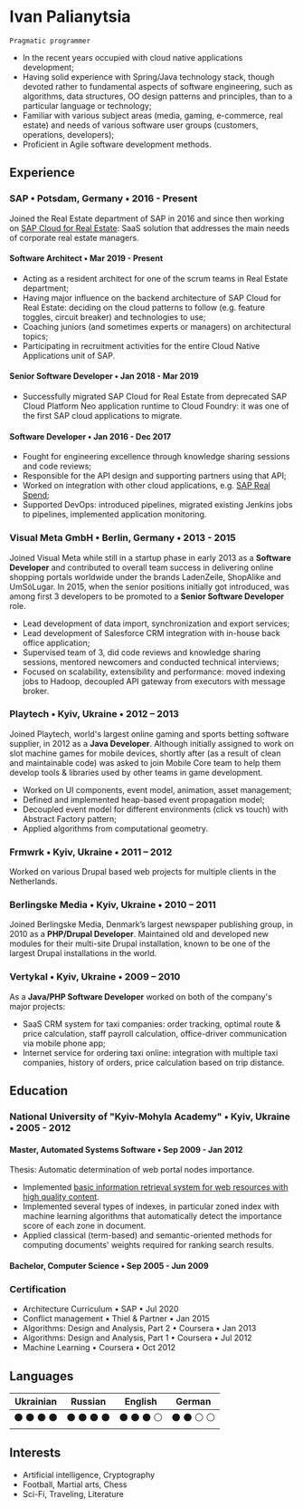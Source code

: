 # Ivan Palianytsia 
`Pragmatic programmer`
- In the recent years occupied with cloud native applications development;
- Having solid experience with Spring/Java technology stack, though devoted rather to fundamental aspects of software 
engineering, such as algorithms, data structures, OO design patterns and principles, than to a particular language or 
technology;
- Familiar with various subject areas (media, gaming, e-commerce, real estate) and needs of various software user groups 
(customers, operations, developers);
- Proficient in Agile software development methods.

## Experience

### SAP • Potsdam, Germany • 2016 - Present
Joined the Real Estate department of SAP in 2016 and since then working on 
[SAP Cloud for Real Estate](https://www.sap.com/products/real-estate-facilities-mgmt-cloud.html): SaaS solution that 
addresses the main needs of corporate real estate managers.

#### Software Architect • Mar 2019 - Present
- Acting as a resident architect for one of the scrum teams in Real Estate department;
- Having major influence on the backend architecture of SAP Cloud for Real Estate: deciding on the cloud patterns to 
follow (e.g. feature toggles, circuit breaker) and technologies to use;
- Coaching juniors (and sometimes experts or managers) on architectural topics;
- Participating in recruitment activities for the entire Cloud Native Applications unit of SAP.

#### Senior Software Developer • Jan 2018 - Mar 2019
- Successfully migrated SAP Cloud for Real Estate from deprecated SAP Cloud Platform Neo application runtime to 
Cloud Foundry: it was one of the first SAP cloud applications to migrate.

#### Software Developer • Jan 2016 - Dec 2017
- Fought for engineering excellence through knowledge sharing sessions and code reviews;
- Responsible for the API design and supporting partners using that API;
- Worked on integration with other cloud applications, e.g. [SAP Real Spend](https://www.sap.com/germany/products/real-time-budget-spend.html);
- Supported DevOps: introduced pipelines, migrated existing Jenkins jobs to pipelines, implemented application monitoring.

### Visual Meta GmbH • Berlin, Germany • 2013 - 2015
Joined Visual Meta while still in a startup phase in early 2013 as a __Software Developer__ and contributed to overall
team success in delivering online shopping portals worldwide under the brands LadenZeile, ShopAlike and UmSóLugar. 
In 2015, when the senior positions initially got introduced, was among first 3 developers to be promoted to a 
__Senior Software Developer__ role.

- Lead development of data import, synchronization and export services;
- Lead development of Salesforce CRM integration with in-house back office application;
- Supervised team of 3, did code reviews and knowledge sharing sessions, mentored newcomers and conducted technical 
interviews;
- Focused on scalability, extensibility and performance: moved indexing jobs to Hadoop, decoupled API gateway from 
executors with message broker.

### Playtech • Kyiv, Ukraine • 2012 – 2013 
Joined Playtech, world's largest online gaming and sports betting software supplier, in 2012 as a __Java Developer__.
Although initially assigned to work on slot machine games for mobile devices, shortly after (as a result of clean and 
maintainable code) was asked to join Mobile Core team to help them develop tools & libraries used by other teams in 
game development.

- Worked on UI components, event model, animation, asset management;
- Defined and implemented heap-based event propagation model;
- Decoupled event model for different environments (click vs touch) with Abstract Factory pattern;
- Applied algorithms from computational geometry.

### Frmwrk • Kyiv, Ukraine • 2011 – 2012
Worked on various Drupal based web projects for multiple clients in the Netherlands.

### Berlingske Media • Kyiv, Ukraine • 2010 – 2011
Joined Berlingske Media, Denmark’s largest newspaper publishing group, in 2010 as a __PHP/Drupal Developer__.
Maintained old and developed new modules for their multi-site Drupal installation, known to be one of the largest 
Drupal installations in the world.

### Vertykal • Kyiv, Ukraine • 2009 – 2010
As a __Java/PHP Software Developer__ worked on both of the company's major projects:
- SaaS CRM system for taxi companies: order tracking, optimal route & price calculation, staff payroll calculation, 
office-driver communication via mobile phone app;
- Internet service for ordering taxi online: integration with multiple taxi companies, history of orders, price 
calculation based on trip distance.

## Education

###  National University of "Kyiv-Mohyla Academy" •  Kyiv, Ukraine •  2005 - 2012

#### Master, Automated Systems Software • Sep 2009 - Jan 2012

Thesis: Automatic determination of web portal nodes importance.
- Implemented [basic information retrieval system for web resources with high quality content](https://github.com/palianytsia/information-retrieval).
- Implemented several types of indexes, in particular zoned index with machine learning algorithms that automatically 
detect the importance score of each zone in document.
- Applied classical (term-based) and semantic-oriented methods for computing documents' weights required for ranking 
search results.

#### Bachelor, Computer Science • Sep 2005 - Jun 2009

### Certification
- Architecture Curriculum • SAP • Jul 2020
- Conflict management • Thiel & Partner • Jan 2015
- Algorithms: Design and Analysis, Part 2 • Coursera • Jan 2013
- Algorithms: Design and Analysis, Part 1 • Coursera • Jul 2012
- Machine Learning • Coursera • Oct 2012

## Languages

| Ukrainian | Russian | English | German |
| --------- | ------- | ------- | ------ |
| :black_circle: :black_circle: :black_circle: :black_circle: | :black_circle: :black_circle: :black_circle: :black_circle: | :black_circle: :black_circle: :black_circle: :white_circle: | :black_circle: :black_circle: :white_circle: :white_circle: |

## Interests	
- Artificial intelligence, Cryptography
- Football, Martial arts, Chess
- Sci-Fi, Traveling, Literature
